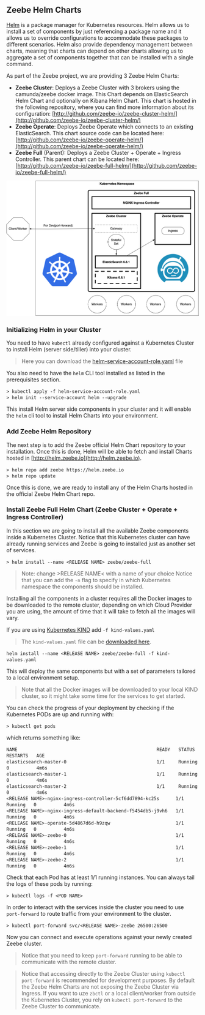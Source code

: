 ## Zeebe Helm Charts

[Helm](https://github.com/helm/helm) is a package manager for Kubernetes resources. Helm allows us to install a set of components by just referencing a package name and it allows us to override configurations to accommodate these packages to different scenarios. Helm also provide dependency management between  charts, meaning that charts can depend on other charts allowing us to aggregate a set of components together that can be installed with a single command. 


As part of the Zeebe project, we are providing 3 Zeebe Helm Charts: 
- **Zeebe Cluster**: Deploys a Zeebe Cluster with 3 brokers using the camunda/zeebe docker image. This Chart depends on ElasticSearch Helm Chart and optionally on Kibana Helm Chart. This chart is hosted in the following repository, where you can find more information about its configuration: [http://github.com/zeebe-io/zeebe-cluster-helm/](http://github.com/zeebe-io/zeebe-cluster-helm/)
- **Zeebe Operate**: Deploys Zeebe Operate which connects to an existing ElasticSearch. This chart source code can be located here: [http://github.com/zeebe-io/zeebe-operate-helm/](http://github.com/zeebe-io/zeebe-operate-helm/)
- **Zeebe Full** (Parent): Deploys a Zeebe Cluster + Operate + Ingress Controller. This parent chart can be located here: [http://github.com/zeebe-io/zeebe-full-helm/](http://github.com/zeebe-io/zeebe-full-helm/)

![Charts](assets/zeebe-helm-charts.png)

### Initializing Helm in your Cluster

You need to have `kubectl` already configured against a Kubernetes Cluster to install Helm (server side/tiller) into your cluster. 
> Here you can download the [helm-service-account-role.yaml](assets/helm-service-account-role.yaml) file

You also need to have the `helm` CLI tool installed as listed in the prerequisites section.

```
> kubectl apply -f helm-service-account-role.yaml
> helm init --service-account helm --upgrade 
```

This install Helm server side components in your cluster and it will enable the `helm` cli tool to install Helm Charts into your environment. 


### Add Zeebe Helm Repository

The next step is to add the Zeebe official Helm Chart repository to your installation. Once this is done, Helm will be able to fetch and install Charts hosted in [http://helm.zeebe.io](http://helm.zeebe.io).
```
> helm repo add zeebe https://helm.zeebe.io
> helm repo update
```

Once this is done, we are ready to install any of the Helm Charts hosted in the official Zeebe Helm Chart repo. 


### Install Zeebe Full Helm Chart (Zeebe Cluster + Operate + Ingress Controller)

In this section we are going to install all the available Zeebe components inside a Kubernetes Cluster. Notice that this Kubernetes cluster can have already running services and Zeebe is going to installed just as another set of services. 

```
> helm install --name <RELEASE NAME> zeebe/zeebe-full
```

> Note: change &gt;RELEASE NAME&lt; with a name of your choice
> Notice that you can add the `-n` flag to specify in which Kubernetes namespace the components should be installed.

Installing all the components in a cluster requires all the Docker images to be downloaded to the remote cluster, depending on which Cloud Provider you are using, the amount of time that it will take to fetch all the images will vary. 

If you are using [Kubernetes KIND](https://github.com/kubernetes-sigs/kind) add `-f kind-values.yaml`
> The `kind-values.yaml` file can be [downloaded here](assets/kind-values.yaml).
```
helm install --name <RELEASE NAME> zeebe/zeebe-full -f kind-values.yaml
```

This will deploy the same components but with a set of parameters tailored to a local environment setup. 
> Note that all the Docker images will be downloaded to your local KIND cluster, so it might take some time for the services to get started. 

You can check the progress of your deployment by checking if the Kubernetes PODs are up and running with:
```
> kubectl get pods
```

which returns something like: 
```
NAME                                                   READY   STATUS    RESTARTS   AGE
elasticsearch-master-0                                 1/1     Running   0          4m6s
elasticsearch-master-1                                 1/1     Running   0          4m6s
elasticsearch-master-2                                 1/1     Running   0          4m6s
<RELEASE NAME>-nginx-ingress-controller-5cf6dd7894-kc25s      1/1     Running   0          4m6s
<RELEASE NAME>-nginx-ingress-default-backend-f5454db5-j9vh6   1/1     Running   0          4m6s
<RELEASE NAME>-operate-5d4867d6d-h9zqw                        1/1     Running   0          4m6s
<RELEASE NAME>-zeebe-0                                        1/1     Running   0          4m6s
<RELEASE NAME>-zeebe-1                                        1/1     Running   0          4m6s
<RELEASE NAME>-zeebe-2                                        1/1     Running   0          4m6s
```

Check that each Pod has at least 1/1 running instances. You can always tail the logs of these pods by running:
```
> kubectl logs -f <POD NAME> 
```

In order to interact with the services inside the cluster you need to use `port-forward` to route traffic from your environment to the cluster. 
```
> kubectl port-forward svc/<RELEASE NAME>-zeebe 26500:26500
```

Now you can connect and execute operations against your newly created Zeebe cluster. 

> Notice that you need to keep `port-forward` running to be able to communicate with the remote cluster.

> Notice that accessing directly to the Zeebe Cluster using `kubectl port-forward` is recommended for development purposes. By default the Zeebe Helm Charts are not exposing the Zeebe Cluster via Ingress. If you want to uze `zbctl` or a local client/worker from outside the Kubernetes Cluster, you rely on `kubectl port-forward` to the Zeebe Cluster to communicate.
